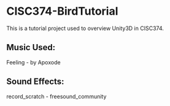 # CISC374-BirdTutorial
This is a tutorial project used to overview Unity3D in CISC374.

## Music Used:
Feeling - by Apoxode

## Sound Effects:
record_scratch - freesound_community